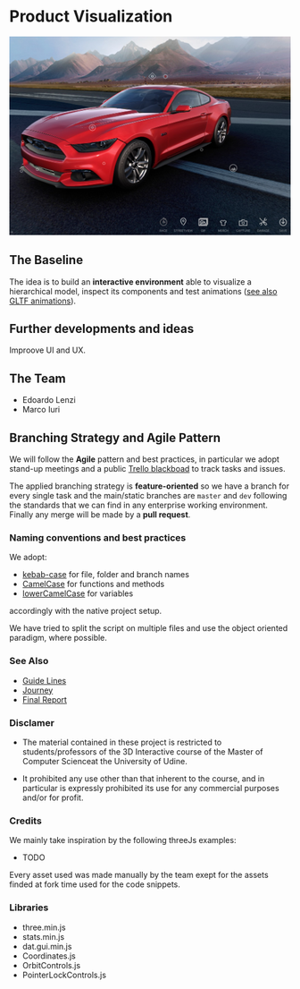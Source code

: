 # Product Visualization

![Image from Ford Configurator, developed in three.js](assets/ford-configurator.jpg)


## The Baseline

The idea is to build an **interactive environment** able to visualize a hierarchical model, inspect its components and test animations ([see also GLTF animations](https://github.com/mrdoob/three.js/blob/master/examples/webgl_skinning_simple.html)).


## Further developments and ideas

Improove UI and UX.


## The Team

* Edoardo Lenzi
* Marco Iuri


## Branching Strategy and Agile Pattern

We will follow the **Agile** pattern and best practices, in particular we adopt stand-up meetings and a public [Trello blackboad](https://trello.com/b/AnqGxlwx/product-configuration) to track tasks and issues. 

The applied branching strategy is **feature-oriented** so we have a branch for every single task and the main/static branches are `master` and `dev` following the standards that we can find in any enterprise working environment. Finally any merge will be made by a **pull request**. 


### Naming conventions and best practices

We adopt:

* [kebab-case](https://it.wikipedia.org/wiki/Kebab_case) for file, folder and branch names 
* [CamelCase](https://en.wikipedia.org/wiki/Camel_case) for functions and methods 
* [lowerCamelCase](https://www.w3schools.com/JS/js_conventions.asp) for variables

accordingly with the native project setup. 

We have tried to split the script on multiple files and use the 
object oriented paradigm, where possible.


### See Also

* [Guide Lines](guide-lines.md)
* [Journey](journey.md)
* [Final Report](final-report.md)


### Disclamer 

* The material contained in these project is restricted to students/professors of the 3D Interactive course of the Master of Computer Scienceat the University of Udine.

* It prohibited any use other than that inherent to the course, and in particular is expressly prohibited its use for any commercial purposes and/or for profit.


### Credits

We mainly take inspiration by the following threeJs examples:
* TODO

Every asset used was made manually by the team exept for the assets finded at fork time used for the code snippets.


### Libraries

* three.min.js
* stats.min.js
* dat.gui.min.js
* Coordinates.js
* OrbitControls.js
* PointerLockControls.js